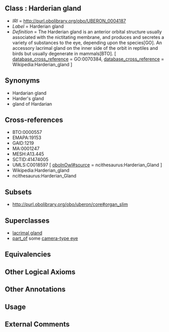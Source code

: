 
## Class : Harderian gland

 * *IRI* = http://purl.obolibrary.org/obo/UBERON_0004187
 * *Label* = Harderian gland
 * *Definition* = The Harderian gland is an anterior orbital structure usually associated with the nictitating membrane, and produces and secretes a variety of substances to the eye, depending upon the species[GO]. An accessory lacrimal gland on the inner side of the orbit in reptiles and birds but usually degenerate in mammals[BTO]. [ [database_cross_reference](../../ef/oboInOwl#hasDbXref.md) = GO:0070384, [database_cross_reference](../../ef/oboInOwl#hasDbXref.md) = Wikipedia:Harderian_gland ]

## Synonyms

 * Hardarian gland
 * Harder's gland
 * gland of Hardarian

## Cross-references

 * BTO:0000557
 * EMAPA:19153
 * GAID:1219
 * MA:0001247
 * MESH:A13.445
 * SCTID:41474005
 * UMLS:C0018597 [ [oboInOwl#source](../../ce/oboInOwl#source.md) = ncithesaurus:Harderian_Gland ]
 * Wikipedia:Harderian_gland
 * ncithesaurus:Harderian_Gland

## Subsets

 * http://purl.obolibrary.org/obo/uberon/core#organ_slim

## Superclasses

 * [lacrimal gland](../../UBERON/17/UBERON_0001817.md)
 * [part_of](../../BFO/50/BFO_0000050.md) some [camera-type eye](../../UBERON/19/UBERON_0000019.md)

## Equivalencies


## Other Logical Axioms


## Other Annotations


## Usage


## External Comments


